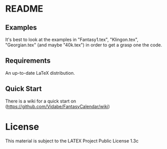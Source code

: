 # README

## Examples
It's best to look at the examples in "Fantasy1.tex", "Klingon.tex", "Georgian.tex"
(and maybe "40k.tex") in order to get a grasp one the code.

## Requirements
An up-to-date LaTeX distribution.

## Quick Start

There is a wiki for a quick start on (https://github.com/Vidabe/FantasyCalendar/wiki)


# License

This material is subject to the LATEX Project Public License 1.3c

